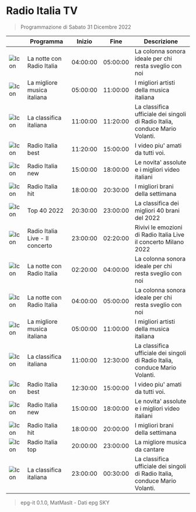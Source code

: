 # Radio Italia TV
> Programmazione di Sabato 31 Dicembre 2022

||Programma|Inizio|Fine|Descrizione|
|---|---|---|---|---|
|![Icon](https://guidatv.sky.it/uuid/Musica_Cover_Ein_MY0UX.png)|La notte con Radio Italia|04:00:00|05:00:00|La colonna sonora ideale per chi resta sveglio con noi
|![Icon](https://guidatv.sky.it/uuid/Musica_Cover_Ein_MY0UX.png)|La migliore musica italiana|05:00:00|11:00:00|I migliori artisti della musica italiana
|![Icon](https://guidatv.sky.it/uuid/Musica_Cover_Ein_MY0UX.png)|La classifica italiana|11:00:00|11:20:00|La classifica ufficiale dei singoli di Radio Italia, conduce Mario Volanti.
|![Icon](https://guidatv.sky.it/uuid/Musica_Cover_Ein_MY0UX.png)|Radio Italia best|11:20:00|15:00:00|I video piu&#039; amati da tutti voi.
|![Icon](https://guidatv.sky.it/uuid/Musica_Cover_Ein_MY0UX.png)|Radio Italia new|15:00:00|18:00:00|Le novita&#039; assolute e i migliori video italiani
|![Icon](https://guidatv.sky.it/uuid/Musica_Cover_Ein_MY0UX.png)|Radio Italia hit|18:00:00|20:30:00|I migliori brani della settimana
|![Icon](https://guidatv.sky.it/uuid/Musica_Cover_Ein_MY0UX.png)|Top 40 2022|20:30:00|23:00:00|La classifica dei migliori 40 brani del 2022
|![Icon](https://guidatv.sky.it/uuid/f2c754a5-90e5-4a79-a7aa-d7018c1370c3/cover?md5ChecksumParam=fe76d7f0b64a862961c0e197d8b20822)|Radio Italia Live - Il concerto|23:00:00|02:20:00|Rivivi le emozioni di Radio Italia Live il concerto Milano 2022
|![Icon](https://guidatv.sky.it/uuid/Musica_Cover_Ein_MY0UX.png)|La notte con Radio Italia|02:20:00|04:00:00|La colonna sonora ideale per chi resta sveglio con noi
|![Icon](https://guidatv.sky.it/uuid/Musica_Cover_Ein_MY0UX.png)|La notte con Radio Italia|04:00:00|05:00:00|La colonna sonora ideale per chi resta sveglio con noi
|![Icon](https://guidatv.sky.it/uuid/Musica_Cover_Ein_MY0UX.png)|La migliore musica italiana|05:00:00|11:00:00|I migliori artisti della musica italiana
|![Icon](https://guidatv.sky.it/uuid/Musica_Cover_Ein_MY0UX.png)|La classifica italiana|11:00:00|12:30:00|La classifica ufficiale dei singoli di Radio Italia, conduce Mario Volanti.
|![Icon](https://guidatv.sky.it/uuid/Musica_Cover_Ein_MY0UX.png)|Radio Italia best|12:30:00|15:00:00|I video piu&#039; amati da tutti voi.
|![Icon](https://guidatv.sky.it/uuid/Musica_Cover_Ein_MY0UX.png)|Radio Italia new|15:00:00|18:00:00|Le novita&#039; assolute e i migliori video italiani
|![Icon](https://guidatv.sky.it/uuid/Musica_Cover_Ein_MY0UX.png)|Radio Italia hit|18:00:00|20:00:00|I migliori brani della settimana
|![Icon](https://guidatv.sky.it/uuid/Musica_Cover_Ein_MY0UX.png)|Radio Italia top|20:00:00|23:00:00|La migliore musica da cantare
|![Icon](https://guidatv.sky.it/uuid/Musica_Cover_Ein_MY0UX.png)|La classifica italiana|23:00:00|00:30:00|La classifica ufficiale dei singoli di Radio Italia, conduce Mario Volanti.



 > epg-it 0.1.0, MatMasIt - Dati epg SKY